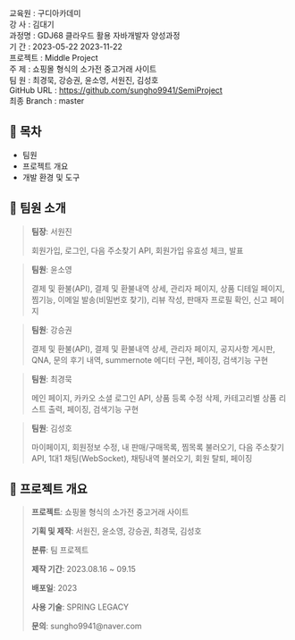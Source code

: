 교육원   : 구디아카데미<br/>
강  사   : 김대기<br/>
과정명   : GDJ68 클라우드 활용 자바개발자 양성과정<br/>
기  간   : 2023-05-22  2023-11-22<br/>
프로젝트 : Middle Project<br/>
주  제   : 쇼핑몰 형식의 소가전 중고거래 사이트<br/>
팀  원   : 최경묵, 강승권, 윤소영, 서원진, 김성호<br/>
GitHub URL  : https://github.com/sungho9941/SemiProject<br/>
최종 Branch : master<br/>


## :open_file_folder: 목차
* 팀원
* 프로젝트 개요
* 개발 환경 및 도구

## :speech_balloon: 팀원 소개
><p><strong>팀장</strong>: 서원진</p>
>회원가입, 로그인, 다음 주소찾기 API, 회원가입 유효성 체크, 발표

><p><strong>팀원</strong>: 윤소영</p>
>결제 및 환불(API), 결제 및 환불내역 상세, 관리자 페이지, 상품 디테일 페이지, 찜기능, 이메일 발송(비밀번호 찾기), 리뷰 작성, 판매자 프로필 확인, 신고 페이지

><p><strong>팀원</strong>: 강승권</p>
>결제 및 환불(API), 결제 및 환불내역 상세, 관리자 페이지, 공지사항 게시판, QNA, 문의 후기 내역, summernote 에디터 구현, 페이징, 검색기능 구현

><p><strong>팀원</strong>: 최경묵</p>
>메인 페이지, 카카오 소셜 로그인 API, 상품 등록 수정 삭제, 카테고리별 상품 리스트 출력, 페이징, 검색기능 구현

><p><strong>팀원</strong>: 김성호</p>
>마이페이지, 회원정보 수정, 내 판매/구매목록, 찜목록 불러오기, 다음 주소찾기 API, 1대1 채팅(WebSocket), 채팅내역 불러오기, 회원 탈퇴, 페이징

## :date: 프로젝트 개요

><p><strong>프로젝트</strong>: 쇼핑몰 형식의 소가전 중고거래 사이트</p>
><p><strong>기획 및 제작</strong>: 서원진, 윤소영, 강승권, 최경묵, 김성호</p>
><p><strong>분류</strong>: 팀 프로젝트</p>
><p><strong>제작 기간</strong>: 2023.08.16 ~ 09.15</p>
><p><strong>배포일</strong>: 2023</p>
><p><strong>사용 기술</strong>: SPRING LEGACY</p>
><p><strong>문의</strong>: sungho9941@naver.com</p>
